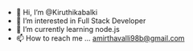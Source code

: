- 👋 Hi, I’m @Kiruthikabalki
- 👀 I’m interested in Full Stack Developer
- 🌱 I’m currently learning node.js
- 📫 How to reach me ... amirthavalli98b@gmail.com


<!---
Kiruthikabalki/Kiruthikabalki is a ✨ special ✨ repository because its `README.md` (this file) appears on your GitHub profile.
You can click the Preview link to take a look at your changes.
--->
